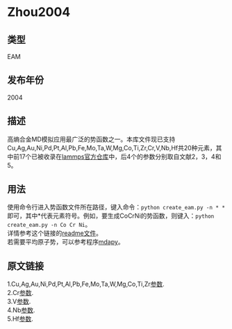 # Zhou2004
## 类型
EAM
## 发布年份
2004
## 描述
高熵合金MD模拟应用最广泛的势函数之一。本库文件现已支持Cu,Ag,Au,Ni,Pd,Pt,Al,Pb,Fe,Mo,Ta,W,Mg,Co,Ti,Zr,Cr,V,Nb,Hf共20种元素，其中前17个已被收录在[lammps官方仓库](https://github.com/lammps/lammps/tree/develop/tools/eam_database)中，后4个的参数分别取自文献2，3，4和5。
## 用法
使用命令行进入势函数文件所在路径，键入命令：`python create_eam.py -n * *`即可，其中*代表元素符号。例如，要生成CoCrNi的势函数，则键入：`python create_eam.py -n Co Cr Ni`。  
详情参考这个链接的[readme文件](https://github.com/lammps/lammps/tree/develop/tools/eam_database)。  
若需要平均原子势，可以参考程序[mdapy](https://mdapy.readthedocs.io/en/latest/)。  
## 原文链接
1.Cu,Ag,Au,Ni,Pd,Pt,Al,Pb,Fe,Mo,Ta,W,Mg,Co,Ti,Zr[参数](https://doi.org/10.1103/PhysRevB.69.144113).  
2.Cr[参数](https://doi.org/10.1103/PhysRevB.77.214108).  
3.V[参数](https://doi.org/10.1016/j.actamat.2021.117233).  
4.Nb[参数](https://doi.org/10.1088/0953-8984/25/20/209501).  
5.Hf[参数](https://doi.org/10.1021/acs.chemmater.8b03969).  